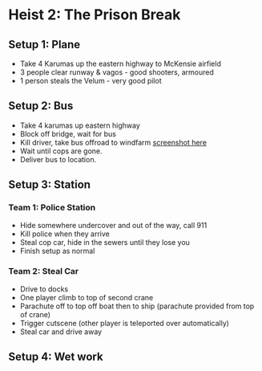 # Heist 2: The Prison Break
## Setup 1: Plane
* Take 4 Karumas up the eastern highway to McKensie airfield
* 3 people clear runway & vagos - good shooters, armoured
* 1 person steals the Velum - very good pilot

## Setup 2: Bus
* Take 4 karumas up eastern highway
* Block off bridge, wait for bus
* Kill driver, take bus offroad to windfarm [screenshot here](insertscreenshot.here)
* Wait until cops are gone.
* Deliver bus to location.

## Setup 3: Station
### Team 1: Police Station
* Hide somewhere undercover and out of the way, call 911
* Kill police when they arrive
* Steal cop car, hide in the sewers until they lose you
* Finish setup as normal
### Team 2: Steal Car
* Drive to docks
* One player climb to top of second crane
* Parachute off to top off boat then to ship (parachute provided from top of crane)
* Trigger cutscene (other player is teleported over automatically)
* Steal car and drive away

## Setup 4: Wet work

